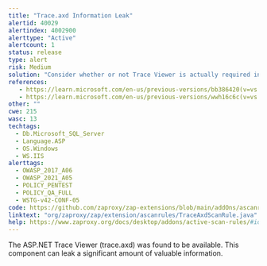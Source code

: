 ```yaml
---
title: "Trace.axd Information Leak"
alertid: 40029
alertindex: 4002900
alerttype: "Active"
alertcount: 1
status: release
type: alert
risk: Medium
solution: "Consider whether or not Trace Viewer is actually required in production, if it isn't then disable it. If it is then ensure access to it requires authentication and authorization."
references:
   - https://learn.microsoft.com/en-us/previous-versions/bb386420(v=vs.140)
   - https://learn.microsoft.com/en-us/previous-versions/wwh16c6c(v=vs.140)
other: ""
cwe: 215
wasc: 13
techtags: 
  - Db.Microsoft_SQL_Server
  - Language.ASP
  - OS.Windows
  - WS.IIS
alerttags: 
  - OWASP_2017_A06
  - OWASP_2021_A05
  - POLICY_PENTEST
  - POLICY_QA_FULL
  - WSTG-v42-CONF-05
code: https://github.com/zaproxy/zap-extensions/blob/main/addOns/ascanrules/src/main/java/org/zaproxy/zap/extension/ascanrules/TraceAxdScanRule.java
linktext: "org/zaproxy/zap/extension/ascanrules/TraceAxdScanRule.java"
help: https://www.zaproxy.org/docs/desktop/addons/active-scan-rules/#id-40029
---
```

The ASP.NET Trace Viewer (trace.axd) was found to be available. This component can leak a significant amount of valuable information.
